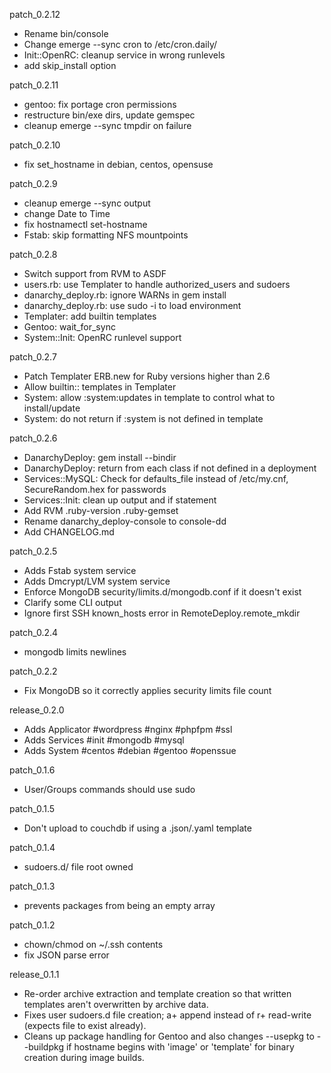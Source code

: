 patch_0.2.12
- Rename bin/console
- Change emerge --sync cron to /etc/cron.daily/
- Init::OpenRC: cleanup service in wrong runlevels
- add skip_install option

patch_0.2.11
- gentoo: fix portage cron permissions
- restructure bin/exe dirs, update gemspec
- cleanup emerge --sync tmpdir on failure

patch_0.2.10
- fix set_hostname in debian, centos, opensuse

patch_0.2.9
- cleanup emerge --sync output
- change Date to Time
- fix hostnamectl set-hostname
- Fstab: skip formatting NFS mountpoints

patch_0.2.8
- Switch support from RVM to ASDF
- users.rb: use Templater to handle authorized_users and sudoers
- danarchy_deploy.rb: ignore WARNs in gem install
- danarchy_deploy.rb: use sudo -i to load environment
- Templater: add builtin templates
- Gentoo: wait_for_sync
- System::Init: OpenRC runlevel support

patch_0.2.7
- Patch Templater ERB.new for Ruby versions higher than 2.6
- Allow builtin:: templates in Templater
- System: allow :system:updates in template to control what to install/update
- System: do not return if :system is not defined in template

patch_0.2.6
- DanarchyDeploy: gem install --bindir
- DanarchyDeploy: return from each class if not defined in a deployment
- Services::MySQL: Check for defaults_file instead of /etc/my.cnf, SecureRandom.hex for passwords
- Services::Init: clean up output and if statement
- Add RVM .ruby-version .ruby-gemset
- Rename danarchy_deploy-console to console-dd
- Add CHANGELOG.md

patch_0.2.5
- Adds Fstab system service
- Adds Dmcrypt/LVM system service
- Enforce MongoDB security/limits.d/mongodb.conf if it doesn't exist
- Clarify some CLI output
- Ignore first SSH known_hosts error in RemoteDeploy.remote_mkdir

patch_0.2.4
- mongodb limits newlines

patch_0.2.2
- Fix MongoDB so it correctly applies security limits file count

release_0.2.0
- Adds Applicator #wordpress #nginx #phpfpm #ssl
- Adds Services #init #mongodb #mysql
- Adds System #centos #debian #gentoo #openssue

patch_0.1.6
- User/Groups commands should use sudo

patch_0.1.5
- Don't upload to couchdb if using a .json/.yaml template

patch_0.1.4
- sudoers.d/ file root owned

patch_0.1.3
- prevents packages from being an empty array

patch_0.1.2
- chown/chmod on ~/.ssh contents
- fix JSON parse error

release_0.1.1
- Re-order archive extraction and template creation so that written templates aren't overwritten by archive data.
- Fixes user sudoers.d file creation; a+ append instead of r+ read-write (expects file to exist already).
- Cleans up package handling for Gentoo and also changes --usepkg to --buildpkg if hostname begins with 'image' or 'template' for binary creation during image builds.

